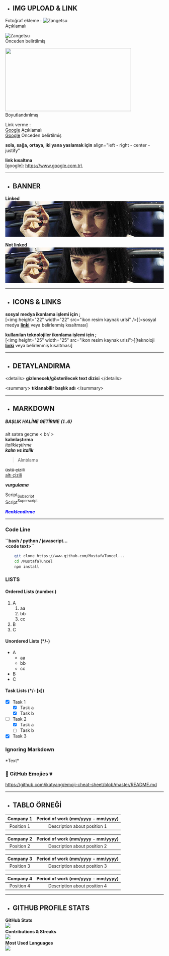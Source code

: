 * ## IMG UPLOAD & LINK
Fotoğraf ekleme :
![Zangetsu](https://user-images.githubusercontent.com/114073869/194291123-13de67b5-139d-4106-9347-cd46b130e4b7.jpg) <br/>  Açıklamalı 

![Zangetsu] <br/> Önceden belirtilmiş

<img src="https://user-images.githubusercontent.com/114073869/194291123-13de67b5-139d-4106-9347-cd46b130e4b7.jpg" width="400" height="200"> <br/> Boyutlandırılmış

Link verme : <br/> [Google](https://www.google.com) Açıklamalı <br/> [Google] Önceden belirtilmiş <br/>

**sola, sağa, ortaya, iki yana yaslamak için** align="left - right - center - justify" <br/>

**link kısaltma** <br/>
\[google]: https://www.google.com.tr\ <br/>

<hr/>

* ## BANNER
**Linked**
[![Header](https://github.com/MustafaTuncel/MustafaTuncel/blob/ab9b13091a4d536512dd05a152119b20bce5187d/Mia%20Wallace%20Banner.png "Header")](https://mustafatuncel.github.io/)<br/>

**Not linked**
<img src="https://github.com/MustafaTuncel/MustafaTuncel/blob/ab9b13091a4d536512dd05a152119b20bce5187d/Mia%20Wallace%20Banner.png" alt="Mustafa Tuncel - software developer"><br/>

<hr/>

* ## ICONS & LINKS
**sosyal medya ikonlama işlemi için ;** <br/>
[\<img height="22" width="22" src="ikon resim kaynak urlsi" />\][<sosyal medya <ins>**linki**</ins> veya belirlenmiş kısaltması] <br/>

**kullanılan teknolojiler ikonlama işlemi için ;** <br/>
[\<img height="25" width="25" src="ikon resim kaynak urlsi">\][teknoloji <ins>**linki**</ins> veya belirlenmiş kısaltması]

<hr/>

* ## DETAYLANDIRMA
\<details>
**gizlenecek/gösterilecek text dizisi**
</details\>

\<summary> **tıklanabilir başlık adı** </summary\>

<hr/>

* ## MARKDOWN
##### BAŞLIK HALİNE GETİRME \{1..6}

alt satıra geçme < br/ > <br/> **kalınlaştırma** <br/> *italikleştirme* <br/> ***kalın ve italik*** <br/> 

>Alıntılama

~~üstü çizili~~ <br/>
<ins>altı çizili<ins> <br/>

**_vurgulama_** <br/>

Script<sub>Subscript</sub> <br/>
Script<sup>Superscript</sup> <br/>


***<font color="blue"> Renklendirme </font>***

<hr/>

### Code Line
**\``bash / python / javascript... <br/>
\<code text>\``**
````bash
    git clone https://www.github.com/MustafaTuncel...
    cd /MustafaTuncel
    npm install
````


### LISTS
  
#### Ordered Lists (number.)
1. A
    1. aa
    2. bb
    3. cc
2. B
3. C

#### Unordered Lists (*/-)
* A
    * aa
    * bb
    * cc
* B
* C
  
#### Task Lists (*/- [x])
* [X] Task 1
    * [X] Task a
    * [X] Task b
* [ ] Task 2
    * [X] Task a
    * [ ] Task b
* [X] Task 3

### Ignoring Markdown
\*Text\*

### :ghost: GitHub Emojies :skull:
https://github.com/ikatyang/emoji-cheat-sheet/blob/master/README.md

<hr/>

* ## TABLO ÖRNEĞİ
| Company 1 | Period of work (mm/yyyy - mm/yyyy) |
|:---------:|:----------------------------------:|
| Position 1 | Description about position 1 |

| Company 2 | Period of work (mm/yyyy - mm/yyyy) |
|:---------:|:----------------------------------:|
| Position 2 | Description about position 2 |

| Company 3 | Period of work (mm/yyyy - mm/yyyy) |
|:---------:|:----------------------------------:|
| Position 3 | Description about position 3 |

| Company 4 | Period of work (mm/yyyy - mm/yyyy) |
|:---------:|:----------------------------------:|
| Position 4 | Description about position 4 |

<hr/>

* ## GITHUB PROFILE STATS

**GitHub Stats**<br/>
<img src="https://github-readme-stats.vercel.app/api?username=MustafaTuncel&theme=default"><br/>
**Contributions & Streaks**<br/>
<img src="https://github-readme-streak-stats.herokuapp.com?user=mustafatuncel&theme=default&hide_border=false&date_format=M%20j%5B%2C%20Y%5D"/><br/>
**Most Used Languages**<br/>
<img src="https://github-readme-stats.vercel.app/api/top-langs/?username=MustafaTuncel&theme=default&&layout=compact"><br/>
  


[Google]: https://www.google.com.tr
[Zangetsu]: https://user-images.githubusercontent.com/114073869/194291123-13de67b5-139d-4106-9347-cd46b130e4b7.jpg

